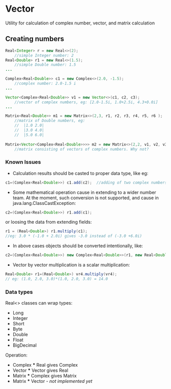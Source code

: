 # Vector #

Utility for calculation of complex number, vector, and matrix calculation

## Creating numbers ##

````java
Real<Integer> r = new Real<>(2);
	//simple Integer number: 2
Real<Double> r1 = new Real<>(1.5);
	//simple Double number: 1.5
...

Complex<Real<Double>> c1 = new Complex<>(2.0, -1.5);	
	//complex number: 2.0-1.5 i
...

Vector<Complex<Real<Double>> v1 = new Vector<>(c1, c2, c3);
	//vector of complex numbers, eg: [2.0-1.5i, 1.0+2.5i, 4.3+0.0i]
...

Matrix<Real<Double>> m1 = new Matrix<>(2,3, r1, r2, r3, r4, r5, r6 );
	//matrix of Double numbers, eg:
	//  |1.0 2.0|
	//  |3.0 4.0|
	//  |5.0 6.0|
	
Matrix<Vector<Complex<Real<Double>>>> m2 = new Matrix<>(2,2, v1, v2, v3, v4);
	//matrix consisting of vectors of complex numbers. Why not?
````

### Known Issues ###
* Calculation results should be casted to proper data type, like eg:

````java
c1=(Complex<Real<Double>>) c1.add(c2);	//adding of two complex numbers
````

* Some mathematical operation cause in extending to a wider number team. At the moment, such conversion is not supported, and cause in java.lang.ClassCastException:

````java
c2=(Complex<Real<Double>>) r1.add(c1);
````
or loosing the data from extending fields:

````java
r1 = (Real<Double>) r1.multiply(c1);
//eg: 3.0 * (-1.0 + 2.0i) gives -3.0 instead of (-3.0 +6.0i)
````

* In above cases objects should be converted intentionally, like:

````java
c2=(Complex<Real<Double>>) new Complex<Real<Double>>(r1, new Real<Double>(0.0)).add(c1);
````

* Vector by vector multiplication is a scalar multiplication:

````java
Real<Double> r1=(Real<Double>) vr4.multiply(vr4);
// eg: (1.0, 2.0, 3.0)*(1.0, 2.0, 3.0) = 14.0
````

### Data types ###
Real<> classes can wrap types:
* Long
* Integer
* Short
* Byte
* Double
* Float
* BigDecimal

Operation:
* Complex **\*** Real gives Complex
* Vector **\*** Vector gives Real
* Matrix **\*** Complex gives Matrix<Complex>
* Matrix **\*** Vector - *not implemented yet*
